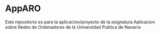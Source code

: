 # AppARO
Este repositorio es para la aplicacion/proyecto de la asignatura Aplicacion sobre Redes de Ordenadores de la Universidad Publica de Navarra
